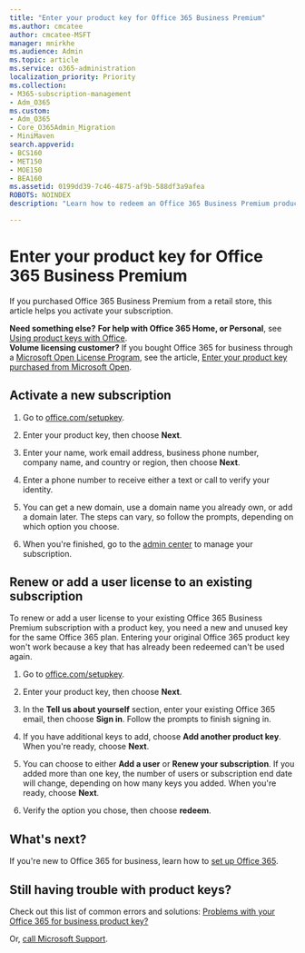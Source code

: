 ```yaml
---
title: "Enter your product key for Office 365 Business Premium"
ms.author: cmcatee
author: cmcatee-MSFT
manager: mnirkhe
ms.audience: Admin
ms.topic: article
ms.service: o365-administration
localization_priority: Priority
ms.collection: 
- M365-subscription-management 
- Adm_O365
ms.custom:
- Adm_O365
- Core_O365Admin_Migration
- MiniMaven
search.appverid:
- BCS160
- MET150
- MOE150
- BEA160
ms.assetid: 0199dd39-7c46-4875-af9b-588df3a9afea
ROBOTS: NOINDEX
description: "Learn how to redeem an Office 365 Business Premium product key purchased at a retail store." 

---
```


# Enter your product key for Office 365 Business Premium

If you purchased Office 365 Business Premium from a retail store, this article helps you activate your subscription. 
  
 **Need something else?**
 **For help with Office 365 Home, or Personal**, see [Using product keys with Office](https://support.office.com/article/12a5763a-d45c-4685-8c95-a44500213759.aspx).  
 **Volume licensing customer?** If you bought Office 365 for business through a [Microsoft Open License Program](https://go.microsoft.com/fwlink/p/?LinkID=613298), see the article, [Enter your product key purchased from Microsoft Open](purchases-from-microsoft-open.md).
  
## Activate a new subscription

1. Go to <a href="https://go.microsoft.com/fwlink/p/?LinkId=839911" target="_blank">office.com/setupkey</a>.
    
2. Enter your product key, then choose **Next**.
    
3. Enter your name, work email address, business phone number, company name, and country or region, then choose **Next**.
    
4. Enter a phone number to receive either a text or call to verify your identity.
    
5. You can get a new domain, use a domain name you already own, or add a domain later. The steps can vary, so follow the prompts, depending on which option you choose.
    
6. When you're finished, go to the <a href="https://go.microsoft.com/fwlink/p/?linkid=837890" target="_blank">admin center</a> to manage your subscription. 
    
## Renew or add a user license to an existing subscription

To renew or add a user license to your existing Office 365 Business Premium subscription with a product key, you need a new and unused key for the same Office 365 plan. Entering your original Office 365 product key won't work because a key that has already been redeemed can't be used again.
  
1. Go to <a href="https://go.microsoft.com/fwlink/p/?LinkId=839911" target="_blank">office.com/setupkey</a>.
    
2. Enter your product key, then choose **Next**.
    
3. In the **Tell us about yourself** section, enter your existing Office 365 email, then choose **Sign in**. Follow the prompts to finish signing in.
    
4. If you have additional keys to add, choose **Add another product key**. When you're ready, choose **Next**.
    
5. You can choose to either **Add a user** or **Renew your subscription**. If you added more than one key, the number of users or subscription end date will change, depending on how many keys you added. When you're ready, choose **Next**.
    
6. Verify the option you chose, then choose **redeem**.
    
## What's next?

If you're new to Office 365 for business, learn how to [set up Office 365](../setup/setup.md).
  
## Still having trouble with product keys?

Check out this list of common errors and solutions: [Problems with your Office 365 for business product key?](product-key-errors-and-solutions.md)
  
Or, [call Microsoft Support](../contact-support-for-business-products.md).